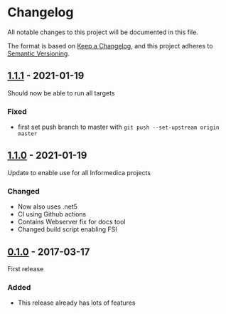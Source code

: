 # Changelog

All notable changes to this project will be documented in this file.

The format is based on [Keep a Changelog](https://keepachangelog.com/en/1.0.0/),
and this project adheres to [Semantic Versioning](https://semver.org/spec/v2.0.0.html).

## [1.1.1] - 2021-01-19

Should now be able to run all targets

### Fixed
- first set push branch to master with `git push --set-upstream origin master`

## [1.1.0] - 2021-01-19

Update to enable use for all Informedica projects

### Changed
- Now also uses .net5
- CI using Github actions
- Contains Webserver fix for docs tool
- Changed build script enabling FSI

## [0.1.0] - 2017-03-17

First release

### Added
- This release already has lots of features

[Unreleased]: https://github.com/informedica/Informedica.Build.Template/compare/v1.1.1...HEAD
[1.1.1]: https://github.com/informedica/Informedica.Build.Template/compare/v1.1.0...v1.1.1
[1.1.0]: https://github.com/informedica/Informedica.Build.Template/compare/v0.1.0...v1.1.0
[0.1.0]: https://github.com/informedica/Informedica.Build.Template.git/releases/tag/v0.1.0
